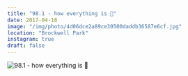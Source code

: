 ```yaml
---
title: "98.1 - how everything is 🌳"
date: 2017-04-18
image: "/img/photo/4d06dce2a89ce30500daddb36587e6cf.jpg"
location: "Brockwell Park"
instagram: true
draft: false
---
```


![98.1 - how everything is 🌳](/img/photo/4d06dce2a89ce30500daddb36587e6cf.jpg)
